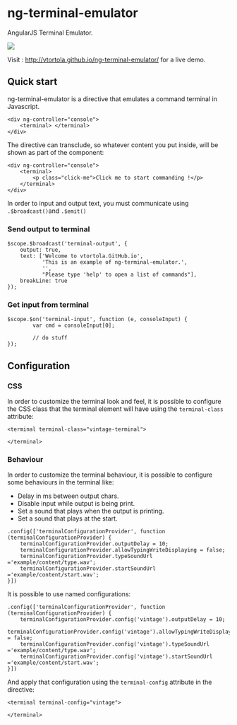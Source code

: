 ng-terminal-emulator
====================

AngularJS Terminal Emulator.

![](http://vtortola.github.io/ng-terminal-emulator/example/content/capture.png)

Visit : http://vtortola.github.io/ng-terminal-emulator/ for a live demo.

## Quick start

ng-terminal-emulator is a directive that emulates a command terminal in Javascript.

```
<div ng-controller="console">
    <terminal> </terminal>
</div>
```

The directive can transclude, so whatever content you put inside, will be shown as part of the component:

```
<div ng-controller="console">
    <terminal>
        <p class="click-me">Click me to start commanding !</p>
    </terminal>
</div>
```

In order to input and output text, you must communicate using `.$broadcast()`and `.$emit()`

### Send output to terminal
```
$scope.$broadcast('terminal-output', {
    output: true,
    text: ['Welcome to vtortola.GitHub.io',
           'This is an example of ng-terminal-emulator.',
           '',
           "Please type 'help' to open a list of commands"],
    breakLine: true
});
```

### Get input from terminal
```
$scope.$on('terminal-input', function (e, consoleInput) {
        var cmd = consoleInput[0];
        
        // do stuff
});
```

## Configuration

### CSS

In order to customize the terminal look and feel, it is possible to configure the CSS class that the terminal element will have using the `terminal-class` attribute:
```
<terminal terminal-class="vintage-terminal">

</terminal>
```

### Behaviour

In order to customize the terminal behaviour, it is possible to configure some behaviours in the terminal like:

- Delay in ms between output chars.
- Disable input while output is being print.
- Set a sound that plays when the output is printing.
- Set a sound that plays at the start.
```
.config(['terminalConfigurationProvider', function (terminalConfigurationProvider) {
    terminalConfigurationProvider.outputDelay = 10;
    terminalConfigurationProvider.allowTypingWriteDisplaying = false;
    terminalConfigurationProvider.typeSoundUrl ='example/content/type.wav';
    terminalConfigurationProvider.startSoundUrl ='example/content/start.wav';
}])
```
It is possible to use named configurations:
```
.config(['terminalConfigurationProvider', function (terminalConfigurationProvider) {
    terminalConfigurationProvider.config('vintage').outputDelay = 10;
    terminalConfigurationProvider.config('vintage').allowTypingWriteDisplaying = false;
    terminalConfigurationProvider.config('vintage').typeSoundUrl ='example/content/type.wav';
    terminalConfigurationProvider.config('vintage').startSoundUrl ='example/content/start.wav';
}])
```
And apply that configuration using the `terminal-config` attribute in the directive:
```
<terminal terminal-config="vintage">

</terminal>
```

